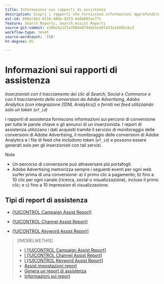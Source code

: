 ```yaml
---
title: Informazioni sui rapporti di assistenza
description: Scopri i rapporti che forniscono informazioni approfondite sui percorsi di conversione.
exl-id: 0962c8b1-0116-480a-8253-4e8488fec77c
feature: Search Reports, Search Assist Reports
source-git-commit: e16bc62127a708de8f4deb1eddfa53a14405cbc2
workflow-type: tm+mt
source-wordcount: '158'
ht-degree: 0%

---
```


# Informazioni sui rapporti di assistenza

*Inserzionisti con il tracciamento dei clic di Search, Social e Commerce e con il tracciamento delle conversioni da Adobe Advertising, Adobe Analytics (con integrazione [!DNL Analytics]) o forniti nei feed utilizzando solo un token (`ef_id`)*

I rapporti di assistenza forniscono informazioni sui percorsi di conversione per tutte le parole chiave e gli annunci di un inserzionista. I report di assistenza utilizzano i dati acquisiti tramite il servizio di monitoraggio delle conversioni di Adobe Advertising, il monitoraggio delle conversioni di Adobe Analytics e i file di feed che includono token (`ef_id`) e possono essere generati solo per gli inserzionisti con tali servizi.

>[!NOTE]
>
>* Un percorso di conversione può attraversare più portafogli.
>* Adobe Advertising memorizza sempre i seguenti eventi per ogni web surfer prima di una conversione: a) il primo clic a pagamento; b) fino a 10 clic per ogni canale (ricerca, social o visualizzazione), incluso il primo clic; e c) fino a 10 impression di visualizzazione.

## Tipi di report di assistenza

* [[!UICONTROL Campaign Assist Report]](/help/search-social-commerce/reports/management/assist/campaign-assist-report.md)

* [[!UICONTROL Channel Assist Report]](/help/search-social-commerce/reports/management/assist/channel-assist-report.md)

* [[!UICONTROL Keyword Assist Report]](/help/search-social-commerce/reports/management/assist/keyword-assist-report.md)

>[!MORELIKETHIS]
>
>* [I [!UICONTROL Campaign Assist Report]](campaign-assist-report.md)
>* [I [!UICONTROL Channel Assist Report]](channel-assist-report.md)
>* [I [!UICONTROL Keyword Assist Report]](keyword-assist-report.md)
>* [Assist impostazioni report](assist-report-settings.md)
>* [Genera un report di assistenza](assist-report-generate.md)
>* [Informazioni sui report](/help/search-social-commerce/reports/report-about.md)
